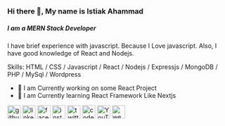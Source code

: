 ### Hi there 👋, My name is Istiak Ahammad
##### I am a MERN Stack Developer
I have brief experience with javascript. Because I Love javascript. Also, I have good knowledge of React and Nodejs.

Skills: HTML / CSS / Javascript / React / Nodejs / Expressjs / MongoDB / PHP / MySql / Wordpress 

- 🔭 I am Currently working on some React Project
- 🌱 I am Currently learning React Framework Like Nextjs

[<img src='https://cdn.jsdelivr.net/npm/simple-icons@3.0.1/icons/github.svg' alt='github' height='30'>](https://github.com/https://github.com/mhistiak3)  [<img src='https://cdn.jsdelivr.net/npm/simple-icons@3.0.1/icons/linkedin.svg' alt='linkedin' height='30'>](https://www.linkedin.com/in/https://www.linkedin.com/in/istiak-ahammad//)  [<img src='https://cdn.jsdelivr.net/npm/simple-icons@3.0.1/icons/facebook.svg' alt='facebook' height='30'>](https://www.facebook.com/https://www.facebook.com/istiakbin.yousuf)  [<img src='https://cdn.jsdelivr.net/npm/simple-icons@3.0.1/icons/instagram.svg' alt='instagram' height='30'>](https://www.instagram.com/https://www.instagram.com/istiakbinyousuf//)  [<img src='https://cdn.jsdelivr.net/npm/simple-icons@3.0.1/icons/twitter.svg' alt='twitter' height='30'>](https://twitter.com/https://twitter.com/Mdistia59400077)  [<img src='https://cdn.jsdelivr.net/npm/simple-icons@3.0.1/icons/codepen.svg' alt='codepen' height='30'>](https://codepen.io/https://codepen.io/mhistiak3)  [<img src='https://cdn.jsdelivr.net/npm/simple-icons@3.0.1/icons/youtube.svg' alt='YouTube' height='30'>](https://www.youtube.com/channel/https://www.youtube.com/channel/UCQKjpGQdywOpwpKVcTfrp8w)  [<img src='https://cdn.jsdelivr.net/npm/simple-icons@3.0.1/icons/icloud.svg' alt='website' height='30'>](https://istiak.ia-coder.com)  


